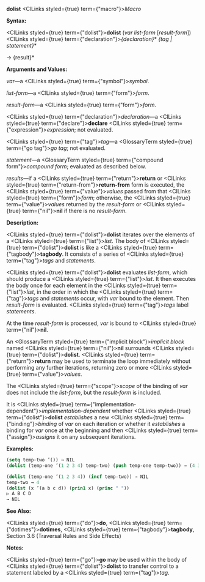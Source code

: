 **dolist** <ClLinks styled={true} term={"macro"}><i>Macro</i></ClLinks> 



**Syntax:** 



<ClLinks styled={true} term={"dolist"}><b>dolist</b></ClLinks> (*var list-form* [*result-form*]) <ClLinks styled={true} term={"declaration"}><i>\{declaration\}</i></ClLinks>\* *\{tag | statement\}*\* 



→ \{result\}\* 



**Arguments and Values:** 



*var*—a <ClLinks styled={true} term={"symbol"}><i>symbol</i></ClLinks>. 



*list-form*—a <ClLinks styled={true} term={"form"}><i>form</i></ClLinks>. 



*result-form*—a <ClLinks styled={true} term={"form"}><i>form</i></ClLinks>. 



<ClLinks styled={true} term={"declaration"}><i>declaration</i></ClLinks>—a <ClLinks styled={true} term={"declare"}><b>declare</b></ClLinks> <ClLinks styled={true} term={"expression"}><i>expression</i></ClLinks>; not evaluated. 



<ClLinks styled={true} term={"tag"}><i>tag</i></ClLinks>—a <GlossaryTerm styled={true} term={"go tag"}><i>go tag</i></GlossaryTerm>; not evaluated. 



*statement*—a <GlossaryTerm styled={true} term={"compound form"}><i>compound form</i></GlossaryTerm>; evaluated as described below. 



*results*—if a <ClLinks styled={true} term={"return"}><b>return</b></ClLinks> or <ClLinks styled={true} term={"return-from"}><b>return-from</b></ClLinks> form is executed, the <ClLinks styled={true} term={"value"}><i>values</i></ClLinks> passed from that <ClLinks styled={true} term={"form"}><i>form</i></ClLinks>; otherwise, the <ClLinks styled={true} term={"value"}><i>values</i></ClLinks> returned by the *result-form* or <ClLinks styled={true} term={"nil"}><b>nil</b></ClLinks> if there is no *result-form*. 



**Description:** 



<ClLinks styled={true} term={"dolist"}><b>dolist</b></ClLinks> iterates over the elements of a <ClLinks styled={true} term={"list"}><i>list</i></ClLinks>. The body of <ClLinks styled={true} term={"dolist"}><b>dolist</b></ClLinks> is like a <ClLinks styled={true} term={"tagbody"}><b>tagbody</b></ClLinks>. It consists of a series of <ClLinks styled={true} term={"tag"}><i>tags</i></ClLinks> and *statements*. 



<ClLinks styled={true} term={"dolist"}><b>dolist</b></ClLinks> evaluates *list-form*, which should produce a <ClLinks styled={true} term={"list"}><i>list</i></ClLinks>. It then executes the body once for each element in the <ClLinks styled={true} term={"list"}><i>list</i></ClLinks>, in the order in which the <ClLinks styled={true} term={"tag"}><i>tags</i></ClLinks> and *statements* occur, with *var* bound to the element. Then *result-form* is evaluated. <ClLinks styled={true} term={"tag"}><i>tags</i></ClLinks> label *statements*. 



At the time *result-form* is processed, *var* is bound to <ClLinks styled={true} term={"nil"}><b>nil</b></ClLinks>. 



An <GlossaryTerm styled={true} term={"implicit block"}><i>implicit block</i></GlossaryTerm> named <ClLinks styled={true} term={"nil"}><b>nil</b></ClLinks> surrounds <ClLinks styled={true} term={"dolist"}><b>dolist</b></ClLinks>. <ClLinks styled={true} term={"return"}><b>return</b></ClLinks> may be used to terminate the loop immediately without performing any further iterations, returning zero or more <ClLinks styled={true} term={"value"}><i>values</i></ClLinks>. 



The <ClLinks styled={true} term={"scope"}><i>scope</i></ClLinks> of the binding of *var* does not include the *list-form*, but the *result-form* is included. 



It is <ClLinks styled={true} term={"implementation-dependent"}><i>implementation-dependent</i></ClLinks> whether <ClLinks styled={true} term={"dolist"}><b>dolist</b></ClLinks> *establishes* a new <ClLinks styled={true} term={"binding"}><i>binding</i></ClLinks> of *var* on each iteration or whether it *establishes* a binding for *var* once at the beginning and then <ClLinks styled={true} term={"assign"}><i>assigns</i></ClLinks> it on any subsequent iterations. 



**Examples:**
```lisp
(setq temp-two ’()) → NIL 
(dolist (temp-one ’(1 2 3 4) temp-two) (push temp-one temp-two)) → (4 3 2 1) (setq temp-two 0) → 0 

(dolist (temp-one ’(1 2 3 4)) (incf temp-two)) → NIL 
temp-two → 4 
(dolist (x ’(a b c d)) (prin1 x) (princ " ")) 
▷ A B C D 
→ NIL 
```
**See Also:** 



<ClLinks styled={true} term={"do"}><b>do</b></ClLinks>, <ClLinks styled={true} term={"dotimes"}><b>dotimes</b></ClLinks>, <ClLinks styled={true} term={"tagbody"}><b>tagbody</b></ClLinks>, Section 3.6 (Traversal Rules and Side Effects) 



**Notes:** 



<ClLinks styled={true} term={"go"}><b>go</b></ClLinks> may be used within the body of <ClLinks styled={true} term={"dolist"}><b>dolist</b></ClLinks> to transfer control to a statement labeled by a <ClLinks styled={true} term={"tag"}><i>tag</i></ClLinks>. 